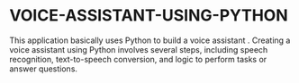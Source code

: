 # VOICE-ASSISTANT-USING-PYTHON
This application basically uses Python to build a voice assistant . Creating a voice assistant using Python involves several steps, including speech recognition, text-to-speech conversion, and logic to perform tasks or answer questions.
